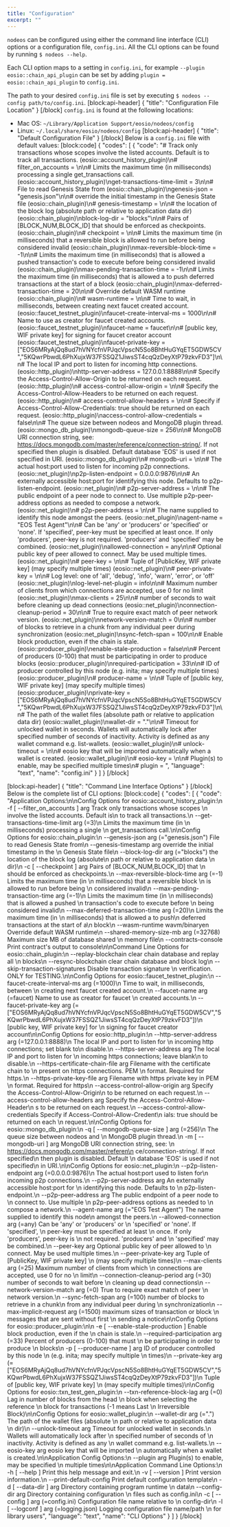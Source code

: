 ```yaml
---
title: "Configuration"
excerpt: ""
---
```

`nodeos` can be configured using either the command line interface (CLI) options or a configuration file, `config.ini`. All the CLI options can be found by running `$ nodeos --help`.

Each CLI option maps to a setting in `config.ini`, for example `--plugin eosio::chain_api_plugin` can be set by adding `plugin = eosio::chain_api_plugin` to `config.ini`.

The path to your desired `config.ini` file is set by executing `$ nodeos --config path/to/config.ini`.
[block:api-header]
{
  "title": "Configuration File Location"
}
[/block]
`config.ini` is found at the following locations:
- Mac OS: `~/Library/Application Support/eosio/nodeos/config`
- Linux: `~/.local/share/eosio/nodeos/config`
[block:api-header]
{
  "title": "Default Configuration File"
}
[/block]
Below is a `config.ini` file with default values:
[block:code]
{
  "codes": [
    {
      "code": "# Track only transactions whose scopes involve the listed accounts. Default is to track all transactions. (eosio::account_history_plugin)\n# filter_on_accounts = \n\n# Limits the maximum time (in milliseconds) processing a single get_transactions call. (eosio::account_history_plugin)\nget-transactions-time-limit = 3\n\n# File to read Genesis State from (eosio::chain_plugin)\ngenesis-json = \"genesis.json\"\n\n# override the initial timestamp in the Genesis State file (eosio::chain_plugin)\n# genesis-timestamp = \n\n# the location of the block log (absolute path or relative to application data dir) (eosio::chain_plugin)\nblock-log-dir = \"blocks\"\n\n# Pairs of [BLOCK_NUM,BLOCK_ID] that should be enforced as checkpoints. (eosio::chain_plugin)\n# checkpoint = \n\n# Limits the maximum time (in milliseconds) that a reversible block is allowed to run before being considered invalid (eosio::chain_plugin)\nmax-reversible-block-time = -1\n\n# Limits the maximum time (in milliseconds) that is allowed a pushed transaction's code to execute before being considered invalid (eosio::chain_plugin)\nmax-pending-transaction-time = -1\n\n# Limits the maximum time (in milliseconds) that is allowed a to push deferred transactions at the start of a block (eosio::chain_plugin)\nmax-deferred-transaction-time = 20\n\n# Override default WASM runtime (eosio::chain_plugin)\n# wasm-runtime = \n\n# Time to wait, in milliseconds, between creating next faucet created account. (eosio::faucet_testnet_plugin)\nfaucet-create-interval-ms = 1000\n\n# Name to use as creator for faucet created accounts. (eosio::faucet_testnet_plugin)\nfaucet-name = faucet\n\n# [public key, WIF private key] for signing for faucet creator account (eosio::faucet_testnet_plugin)\nfaucet-private-key = [\"EOS6MRyAjQq8ud7hVNYcfnVPJqcVpscN5So8BhtHuGYqET5GDW5CV\",\"5KQwrPbwdL6PhXujxW37FSSQZ1JiwsST4cqQzDeyXtP79zkvFD3\"]\n\n# The local IP and port to listen for incoming http connections. (eosio::http_plugin)\nhttp-server-address = 127.0.0.1:8888\n\n# Specify the Access-Control-Allow-Origin to be returned on each request. (eosio::http_plugin)\n# access-control-allow-origin = \n\n# Specify the Access-Control-Allow-Headers to be returned on each request. (eosio::http_plugin)\n# access-control-allow-headers = \n\n# Specify if Access-Control-Allow-Credentials: true should be returned on each request. (eosio::http_plugin)\naccess-control-allow-credentials = false\n\n# The queue size between nodeos and MongoDB plugin thread. (eosio::mongo_db_plugin)\nmongodb-queue-size = 256\n\n# MongoDB URI connection string, see: https://docs.mongodb.com/master/reference/connection-string/. If not specified then plugin is disabled. Default database 'EOS' is used if not specified in URI. (eosio::mongo_db_plugin)\n# mongodb-uri = \n\n# The actual host:port used to listen for incoming p2p connections. (eosio::net_plugin)\np2p-listen-endpoint = 0.0.0.0:9876\n\n# An externally accessible host:port for identifying this node. Defaults to p2p-listen-endpoint. (eosio::net_plugin)\n# p2p-server-address = \n\n# The public endpoint of a peer node to connect to. Use multiple p2p-peer-address options as needed to compose a network. (eosio::net_plugin)\n# p2p-peer-address = \n\n# The name supplied to identify this node amongst the peers. (eosio::net_plugin)\nagent-name = \"EOS Test Agent\"\n\n# Can be 'any' or 'producers' or 'specified' or 'none'. If 'specified', peer-key must be specified at least once. If only 'producers', peer-key is not required. 'producers' and 'specified' may be combined. (eosio::net_plugin)\nallowed-connection = any\n\n# Optional public key of peer allowed to connect.  May be used multiple times. (eosio::net_plugin)\n# peer-key = \n\n# Tuple of [PublicKey, WIF private key] (may specify multiple times) (eosio::net_plugin)\n# peer-private-key = \n\n# Log level: one of 'all', 'debug', 'info', 'warn', 'error', or 'off' (eosio::net_plugin)\nlog-level-net-plugin = info\n\n# Maximum number of clients from which connections are accepted, use 0 for no limit (eosio::net_plugin)\nmax-clients = 25\n\n# number of seconds to wait before cleaning up dead connections (eosio::net_plugin)\nconnection-cleanup-period = 30\n\n# True to require exact match of peer network version. (eosio::net_plugin)\nnetwork-version-match = 0\n\n# number of blocks to retrieve in a chunk from any individual peer during synchronization (eosio::net_plugin)\nsync-fetch-span = 100\n\n# Enable block production, even if the chain is stale. (eosio::producer_plugin)\nenable-stale-production = false\n\n# Percent of producers (0-100) that must be participating in order to produce blocks (eosio::producer_plugin)\nrequired-participation = 33\n\n# ID of producer controlled by this node (e.g. inita; may specify multiple times) (eosio::producer_plugin)\n# producer-name = \n\n# Tuple of [public key, WIF private key] (may specify multiple times) (eosio::producer_plugin)\nprivate-key = [\"EOS6MRyAjQq8ud7hVNYcfnVPJqcVpscN5So8BhtHuGYqET5GDW5CV\",\"5KQwrPbwdL6PhXujxW37FSSQZ1JiwsST4cqQzDeyXtP79zkvFD3\"]\n\n# The path of the wallet files (absolute path or relative to application data dir) (eosio::wallet_plugin)\nwallet-dir = \".\"\n\n# Timeout for unlocked wallet in seconds. Wallets will automatically lock after specified number of seconds of inactivity. Activity is defined as any wallet command e.g. list-wallets. (eosio::wallet_plugin)\n# unlock-timeout = \n\n# eosio key that will be imported automatically when a wallet is created. (eosio::wallet_plugin)\n# eosio-key = \n\n# Plugin(s) to enable, may be specified multiple times\n# plugin = ",
      "language": "text",
      "name": "config.ini"
    }
  ]
}
[/block]

[block:api-header]
{
  "title": "Command Line Interface Options"
}
[/block]
Below is the complete list of CLI options:
[block:code]
{
  "codes": [
    {
      "code": "Application Options:\n\nConfig Options for eosio::account_history_plugin:\n  -f [ --filter_on_accounts ] arg       Track only transactions whose scopes \n                                        involve the listed accounts. Default is\n                                        to track all transactions.\n  --get-transactions-time-limit arg (=3)\n                                        Limits the maximum time (in \n                                        milliseconds) processing a single \n                                        get_transactions call.\n\nConfig Options for eosio::chain_plugin:\n  --genesis-json arg (=\"genesis.json\")  File to read Genesis State from\n  --genesis-timestamp arg               override the initial timestamp in the \n                                        Genesis State file\n  --block-log-dir arg (=\"blocks\")       the location of the block log (absolute\n                                        path or relative to application data \n                                        dir)\n  -c [ --checkpoint ] arg               Pairs of [BLOCK_NUM,BLOCK_ID] that \n                                        should be enforced as checkpoints.\n  --max-reversible-block-time arg (=-1) Limits the maximum time (in \n                                        milliseconds) that a reversible block \n                                        is allowed to run before being \n                                        considered invalid\n  --max-pending-transaction-time arg (=-1)\n                                        Limits the maximum time (in \n                                        milliseconds) that is allowed a pushed \n                                        transaction's code to execute before \n                                        being considered invalid\n  --max-deferred-transaction-time arg (=20)\n                                        Limits the maximum time (in \n                                        milliseconds) that is allowed a to push\n                                        deferred transactions at the start of a\n                                        block\n  --wasm-runtime wavm/binaryen          Override default WASM runtime\n  --shared-memory-size-mb arg (=32768)  Maximum size MB of database shared \n                                        memory file\n  --contracts-console                   Print contract's output to console\n\nCommand Line Options for eosio::chain_plugin:\n  --replay-blockchain                   clear chain database and replay all \n                                        blocks\n  --resync-blockchain                   clear chain database and block log\n  --skip-transaction-signatures         Disable transaction signature \n                                        verification. ONLY for TESTING.\n\nConfig Options for eosio::faucet_testnet_plugin:\n  --faucet-create-interval-ms arg (=1000)\n                                        Time to wait, in milliseconds, between \n                                        creating next faucet created account.\n  --faucet-name arg (=faucet)           Name to use as creator for faucet \n                                        created accounts.\n  --faucet-private-key arg (=[\"EOS6MRyAjQq8ud7hVNYcfnVPJqcVpscN5So8BhtHuGYqET5GDW5CV\",\"5KQwrPbwdL6PhXujxW37FSSQZ1JiwsST4cqQzDeyXtP79zkvFD3\"])\n                                        [public key, WIF private key] for \n                                        signing for faucet creator account\n\nConfig Options for eosio::http_plugin:\n  --http-server-address arg (=127.0.0.1:8888)\n                                        The local IP and port to listen for \n                                        incoming http connections; set blank to\n                                        disable.\n  --https-server-address arg            The local IP and port to listen for \n                                        incoming https connections; leave blank\n                                        to disable.\n  --https-certificate-chain-file arg    Filename with the certificate chain to \n                                        present on https connections. PEM \n                                        format. Required for https.\n  --https-private-key-file arg          Filename with https private key in PEM \n                                        format. Required for https\n  --access-control-allow-origin arg     Specify the Access-Control-Allow-Origin\n                                        to be returned on each request.\n  --access-control-allow-headers arg    Specify the Access-Control-Allow-Header\n                                        s to be returned on each request.\n  --access-control-allow-credentials    Specify if Access-Control-Allow-Credent\n                                        ials: true should be returned on each \n                                        request.\n\nConfig Options for eosio::mongo_db_plugin:\n  -q [ --mongodb-queue-size ] arg (=256)\n                                        The queue size between nodeos and \n                                        MongoDB plugin thread.\n  -m [ --mongodb-uri ] arg              MongoDB URI connection string, see: \n                                        https://docs.mongodb.com/master/referen\n                                        ce/connection-string/. If not specified\n                                        then plugin is disabled. Default \n                                        database 'EOS' is used if not specified\n                                        in URI.\n\nConfig Options for eosio::net_plugin:\n  --p2p-listen-endpoint arg (=0.0.0.0:9876)\n                                        The actual host:port used to listen for\n                                        incoming p2p connections.\n  --p2p-server-address arg              An externally accessible host:port for \n                                        identifying this node. Defaults to \n                                        p2p-listen-endpoint.\n  --p2p-peer-address arg                The public endpoint of a peer node to \n                                        connect to. Use multiple \n                                        p2p-peer-address options as needed to \n                                        compose a network.\n  --agent-name arg (=\"EOS Test Agent\")  The name supplied to identify this node\n                                        amongst the peers.\n  --allowed-connection arg (=any)       Can be 'any' or 'producers' or \n                                        'specified' or 'none'. If 'specified', \n                                        peer-key must be specified at least \n                                        once. If only 'producers', peer-key is \n                                        not required. 'producers' and \n                                        'specified' may be combined.\n  --peer-key arg                        Optional public key of peer allowed to \n                                        connect.  May be used multiple times.\n  --peer-private-key arg                Tuple of [PublicKey, WIF private key] \n                                        (may specify multiple times)\n  --max-clients arg (=25)               Maximum number of clients from which \n                                        connections are accepted, use 0 for no \n                                        limit\n  --connection-cleanup-period arg (=30) number of seconds to wait before \n                                        cleaning up dead connections\n  --network-version-match arg (=0)      True to require exact match of peer \n                                        network version.\n  --sync-fetch-span arg (=100)          number of blocks to retrieve in a chunk\n                                        from any individual peer during \n                                        synchronization\n  --max-implicit-request arg (=1500)    maximum sizes of transaction or block \n                                        messages that are sent without first \n                                        sending a notice\n\nConfig Options for eosio::producer_plugin:\n\n  -e [ --enable-stale-production ]      Enable block production, even if the \n                                        chain is stale.\n  --required-participation arg (=33)    Percent of producers (0-100) that must \n                                        be participating in order to produce \n                                        blocks\n  -p [ --producer-name ] arg            ID of producer controlled by this node \n                                        (e.g. inita; may specify multiple \n                                        times)\n  --private-key arg (=[\"EOS6MRyAjQq8ud7hVNYcfnVPJqcVpscN5So8BhtHuGYqET5GDW5CV\",\"5KQwrPbwdL6PhXujxW37FSSQZ1JiwsST4cqQzDeyXtP79zkvFD3\"])\n                                        Tuple of [public key, WIF private key] \n                                        (may specify multiple times)\n\nConfig Options for eosio::txn_test_gen_plugin:\n  --txn-reference-block-lag arg (=0)    Lag in number of blocks from the head \n                                        block when selecting the reference \n                                        block for transactions (-1 means Last \n                                        Irreversible Block)\n\nConfig Options for eosio::wallet_plugin:\n  --wallet-dir arg (=\".\")               The path of the wallet files (absolute \n                                        path or relative to application data \n                                        dir)\n  --unlock-timeout arg                  Timeout for unlocked wallet in seconds.\n                                        Wallets will automatically lock after \n                                        specified number of seconds of \n                                        inactivity. Activity is defined as any \n                                        wallet command e.g. list-wallets.\n  --eosio-key arg                       eosio key that will be imported \n                                        automatically when a wallet is created.\n\nApplication Config Options:\n  --plugin arg                          Plugin(s) to enable, may be specified \n                                        multiple times\n\nApplication Command Line Options:\n  -h [ --help ]                         Print this help message and exit.\n  -v [ --version ]                      Print version information.\n  --print-default-config                Print default configuration template\n  -d [ --data-dir ] arg                 Directory containing program runtime \n                                        data\n  --config-dir arg                      Directory containing configuration \n                                        files such as config.ini\n  -c [ --config ] arg (=config.ini)     Configuration file name relative to \n                                        config-dir\n  -l [ --logconf ] arg (=logging.json)  Logging configuration file name/path \n                                        for library users",
      "language": "text",
      "name": "CLI Options"
    }
  ]
}
[/block]